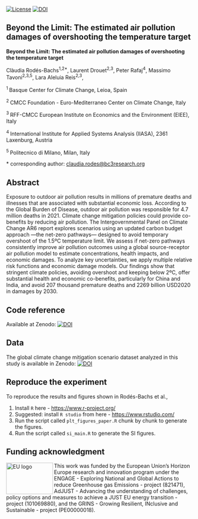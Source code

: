 [![License](https://img.shields.io/badge/License-Apache_2.0-blue.svg)](https://opensource.org/licenses/Apache-2.0)
[![DOI](https://zenodo.org/badge/DOI/10.5281/zenodo.16266654.svg)](https://doi.org/10.5281/zenodo.16266654)

## Beyond the Limit: The estimated air pollution damages of overshooting the temperature target

**Beyond the Limit: The estimated air pollution damages of overshooting the temperature target**

Clàudia Rodés-Bachs<sup>1,2\*</sup>, Laurent Drouet<sup>2,3</sup>, Peter Rafaj<sup>4</sup>, Massimo Tavoni<sup>2,3,5</sup>, Lara Aleluia Reis<sup>2,3</sup>, 

<sup>1 </sup> Basque Center for Climate Change, Leioa, Spain

<sup>2 </sup> CMCC Foundation - Euro-Mediterraneo Center on Climate Change, Italy

<sup>3 </sup> RFF-CMCC European Institute on Economics and the Environment (EIEE), Italy

<sup>4 </sup> International Institute for Applied Systems Analysis (IIASA), 2361 Laxenburg, Austria

<sup>5 </sup> Politecnico di Milano, Milan, Italy

\* corresponding author:  claudia.rodes@bc3research.org

## Abstract
Exposure to outdoor air pollution results in millions of premature deaths and illnesses that are associated with substantial economic loss. According to the Global Burden of Disease, outdoor air pollution was responsible for 4.7 million deaths in 2021. Climate change mitigation policies could provide co-benefits by reducing air pollution. The Intergovernmental Panel on Climate Change AR6 report explores scenarios using an updated carbon budget approach —the net-zero pathways— designed to avoid temporary overshoot of the 1.5ºC temperature limit. We assess if net-zero pathways consistently improve air pollution outcomes using a global source-receptor air pollution model to estimate concentrations, health impacts, and economic damages. To analyze key uncertainties, we apply multiple relative risk functions and economic damage models. Our findings show that stringent climate policies, avoiding overshoot and keeping below 2ºC, offer substantial health and economic co-benefits, particularly for China and India, and avoid 207 thousand premature deaths and 2269 billion USD2020 in damages by 2030.


## Code reference
Available at Zenodo: [![DOI](https://zenodo.org/badge/DOI/10.5281/zenodo.16266654.svg)](https://doi.org/10.5281/zenodo.16266654)


## Data
The global climate change mitigation scenario dataset analyzed in this study is available in Zenodo: [![DOI](https://zenodo.org/badge/DOI/10.5281/zenodo.5553976.svg)](https://doi.org/10.5281/zenodo.5553976)


## Reproduce the experiment
To reproduce the results and figures shown in Rodés-Bachs et al.,

1. Install `R` here - https://www.r-project.org/
2. Suggested: install `R studio` from here - https://www.rstudio.com/
3. Run the script called `plt_figures_paper.R` chunk by chunk to generate the figures.
4. Run the script called `si_main.R` to generate the SI figures.  

## Funding acknowledgment

<img src="./data/Flag_of_Europe.svg.png" width="126" height="85" align="left" alt="EU logo" />
This work was funded by the European Union’s Horizon Europe research and innovation program under the ENGAGE - Exploring National and Global Actions to reduce Greenhouse gas Emissions - project (821471),  AdJUST - Advancing the understanding of challenges, policy options and measures to achieve a JUST EU energy transition - project (101069880), and the GRINS - Growing Resilient, INclusive and Sustainable - project (PE00000018).
